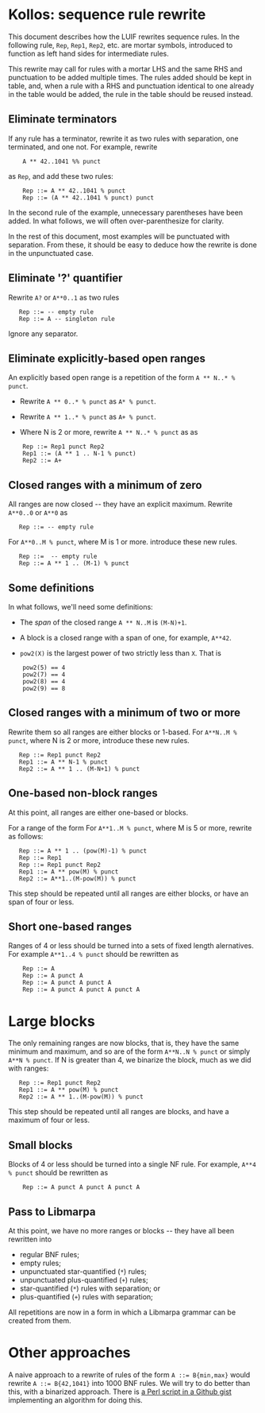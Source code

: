 # Kollos: sequence rule rewrite

This document describes how the LUIF rewrites
sequence rules.
In the following rule,
`Rep`, `Rep1`, `Rep2`, etc. are mortar symbols,
introduced to function
as left hand sides for intermediate rules.

This rewrite may call for rules with a mortar
LHS and the same
RHS and punctuation to be added
multiple times.
The rules added should be kept in table,
and, when a rule with a RHS and punctuation
identical to one already in the table would be
added,
the rule in the table should be reused instead.

## Eliminate terminators

If any rule has a terminator,
rewrite it as two rules with separation,
one terminated, and one not.
For example, rewrite
```
    A ** 42..1041 %% punct
```
as `Rep`, and add these two rules:
```
    Rep ::= A ** 42..1041 % punct
    Rep ::= (A ** 42..1041 % punct) punct
```

In the second rule of the example,
unnecessary parentheses have been added.
In what follows,
we will often over-parenthesize for clarity.

In the rest of this document, most examples
will be punctuated with separation.
From these, it should be easy to
deduce how the rewrite is done
in the unpunctuated case.

## Eliminate '?' quantifier

Rewrite `A?` or `A**0..1` as two rules
```
   Rep ::= -- empty rule
   Rep ::= A -- singleton rule
```

Ignore any separator.

## Eliminate explicitly-based open ranges

An explicitly based open range is a repetition
of the form `A ** N..* % punct`.

+ Rewrite `A ** 0..* % punct` as `A* % punct`.

+ Rewrite `A ** 1..* % punct` as `A+ % punct`.

* Where N is 2 or more,
  rewrite `A ** N..* % punct` as
  as
```
    Rep ::= Rep1 punct Rep2
    Rep1 ::= (A ** 1 .. N-1 % punct)
    Rep2 ::= A+
```

## Closed ranges with a minimum of zero

All ranges are now closed -- they have an explicit maximum.
Rewrite `A**0..0` or `A**0` as
```
   Rep ::= -- empty rule
```
For `A**0..M % punct`, where M is 1 or more.
introduce these new rules.
```
   Rep ::=  -- empty rule
   Rep ::= A ** 1 .. (M-1) % punct
```

## Some definitions

In what follows, we'll need some definitions:

+ The *span* of the closed range `A ** N..M` is `(M-N)+1`.

* A block is a closed range with a span of one, for example,
`A**42`.

* `pow2(X)` is the largest power of two
strictly less than `X`.
That is
```
    pow2(5) == 4
    pow2(7) == 4
    pow2(8) == 4
    pow2(9) == 8
```

## Closed ranges with a minimum of two or more

Rewrite them so all ranges are either blocks or 1-based.
For `A**N..M % punct`, where N is 2 or more,
introduce these new rules.
```
   Rep ::= Rep1 punct Rep2
   Rep1 ::= A ** N-1 % punct
   Rep2 ::= A ** 1 .. (M-N+1) % punct
```

## One-based non-block ranges

At this point,
all ranges are either one-based or blocks.

For a range of the form
For `A**1..M % punct`, where M is 5 or more,
rewrite as follows:
```
   Rep ::= A ** 1 .. (pow(M)-1) % punct
   Rep ::= Rep1
   Rep ::= Rep1 punct Rep2
   Rep1 ::= A ** pow(M) % punct
   Rep2 ::= A**1..(M-pow(M)) % punct
```

This step should be repeated until
all ranges are either blocks,
or have an span of four or less.

## Short one-based ranges

Ranges of 4 or less should be turned
into a sets of fixed length alernatives.
For example `A**1..4 % punct` should
be rewritten as
```
    Rep ::= A
    Rep ::= A punct A
    Rep ::= A punct A punct A
    Rep ::= A punct A punct A punct A
```

# Large blocks

The only remaining ranges are now blocks,
that is,
they have the same minimum and maximum,
and so are of the form `A**N..N % punct`
or simply `A**N % punct`.
If N is greater than 4,
we binarize the block, much as we did with
ranges:
```
   Rep ::= Rep1 punct Rep2
   Rep1 ::= A ** pow(M) % punct
   Rep2 ::= A ** 1..(M-pow(M)) % punct
```

This step should be repeated until
all ranges are blocks,
and have a maximum of four or less.

## Small blocks

Blocks of 4 or less should be turned
into a single NF rule.
For example, `A**4 % punct` should
be rewritten as
```
    Rep ::= A punct A punct A punct A
```

## Pass to Libmarpa

At this point, we have no more ranges or blocks --
they have all been rewritten into

+ regular BNF rules;
+ empty rules;
+ unpunctuated star-quantified (`*`) rules;
+ unpunctuated plus-quantified (`+`) rules;
+ star-quantified (`*`) rules with separation; or
+ plus-quantified (`+`) rules with separation;

All repetitions are now in
a form in which a Libmarpa grammar can
be created from them.

# Other approaches

A naive approach to
a rewrite of rules of the form `A ::= B{min,max}`
would rewrite `A ::= B{42,1041}` into
1000 BNF rules.
We will try to do better than this,
with a binarized approach.
There is
[a Perl script in a Github
gist](https://gist.github.com/jeffreykegler/2324781#file-minmax_to_bnf-pl)
implementing an algorithm for doing this.

<!---
vim: expandtab shiftwidth=4
-->

